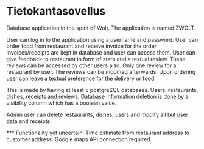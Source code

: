 # Tietokantasovellus
Database application in the spirit of Wolt. The application is named ZWOLT.

User can log in to the application using a username and password.
User can order food from restaurant and receive invoice for the order.
Invoices/receipts are kept in database and user can access them. 
User can give feedback to restaurant in form of stars and a textual review.
These reviews can be accessed by other users also. 
Only one review for a restaurant by user. The reviews can be modified afterwards.
Upon ordering user can leave a textual preference for the delivery or food. 

This is made by having at least 5 postgreSQL databases. Users, restaurants, dishes, receipts and reviews. 
Database information deletion is done by a visibility column which has a boolean value. 


Admin user can delete restaurants, dishes, users and modify all but user data and receipts. 


*** Functionality yet uncertain: Time estimate from restaurant address to customer address. Google maps API connection required.
